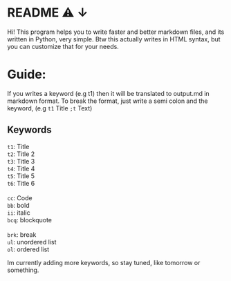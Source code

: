 # README ⚠️ ↓

Hi! This program helps you to write faster and better markdown files, and its written in Python, very simple.
Btw this actually writes in HTML syntax, but you can customize that for your needs.

# Guide:

If you writes a keyword (e.g t1) then it will be translated to output.md in markdown format.
To break the format, just write a semi colon and the keyword, (e.g `t1` Title `;t` Text)

## Keywords

`t1`: Title <br>
`t2`: Title 2<br>
`t3`: Title 3<br>
`t4`: Title 4<br>
`t5`: Title 5<br>
`t6`: Title 6<br><br>
`cc`: Code<br>
`bb`: bold<br>
`ii`: italic<br>
`bcq`: blockquote<br><br>
`brk`: break<br>
`ul`: unordered list<br>
`ol`: ordered list


Im currently adding more keywords, so stay tuned, like tomorrow or something.